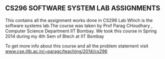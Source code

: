 CS296 SOFTWARE SYSTEM LAB ASSIGNMENTS
-------------------------------------

This contains all the assignment works done in CS296 Lab Which is the software systems lab.The course was taken by Prof Parag CHoudhary , Computer Science Department IIT Bombay.
We took this course in Spring 2014 during my 4th Sem of Btech at IIT Bombay

To get more info about this course and all the problem statement visit
www.cse.iitb.ac.in/~paragc/teaching/2014/cs296
